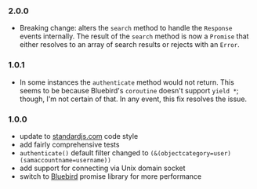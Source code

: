 ### 2.0.0
+ Breaking change: alters the `search` method to handle the `Response` events
  internally. The result of the `search` method is now a `Promise` that either
  resolves to an array of search results or rejects with an `Error`.

### 1.0.1
+ In some instances the `authenticate` method would not return. This seems to
  be because Bluebird's `coroutine` doesn't support `yield *`; though, I'm not
  certain of that. In any event, this fix resolves the issue.

### 1.0.0
+ update to [standardjs.com](http://standardjs.com) code style
+ add fairly comprehensive tests
+ `authenticate()` default filter changed to `(&(objectcategory=user)(samaccountname=username))`
+ add support for connecting via Unix domain socket
+ switch to [Bluebird](http://bluebirdjs.com) promise library for more performance
